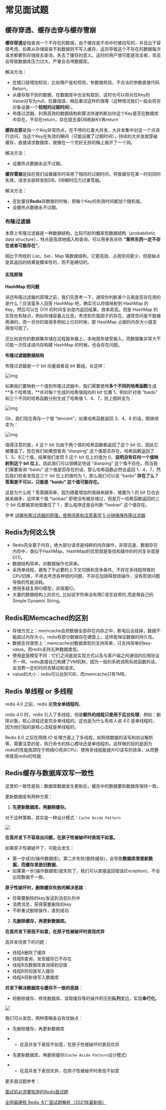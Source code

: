 # 常见面试题

## 缓存穿透、缓存击穿与缓存雪崩

**缓存穿透**是指查询一个不存在的数据，由于缓存是不命中时被动写的，并且出于容错考虑，如果从存储层查不到数据则不写入缓存，这将导致这个不存在的数据每次请求都要到存储层去查询，失去了缓存的意义。这时的用户很可能是攻击者，攻击会导致数据库压力过大，严重会击垮数据库。

解决方法：

* 在接口层增加校验，比如用户鉴权校验，参数做校验，不合法的参数直接代码Return。
* 从缓存取不到的数据，在数据库中也没有取到，这时也可以将对应Key的Value对写为null、位置错误、稍后重试这样的值等（这种情况我们一般会将空对象设置一个**较短的过期时间**）。
* 布隆过滤器。利用高效的数据结构和算法快速判断出你这个Key是否在数据库中存在，不存在return，存在就去查DB刷新KV再return

**缓存击穿**是指一个Key非常热点，在不停的扛着大并发，大并发集中对这一个点进行访问，当这个Key在失效的瞬间（可能设置了过期时间），持续的大并发就穿破缓存，直接请求数据库，就像在一个完好无损的桶上凿开了一个洞。

解决方法：

* 设置热点数据永远不过期。

**缓存雪崩**是指在我们设置缓存时采用了相同的过期时间，导致缓存在某一时刻同时失效，请求全部转发到DB，DB瞬时压力过重雪崩。

解决方法：

* 在批量往**Redis**存数据的时候，把每个Key的失效时间都加个随机值。
* 设置热点数据永不过期。



### 布隆过滤器

本质上布隆过滤器是一种数据结构，比较巧妙的概率型数据结构（probabilistic data structure），特点是高效地插入和查询，可以用来告诉你 **“某样东西一定不存在或者可能存在”**。

相比于传统的 List、Set、Map 等数据结构，它更高效、占用空间更少，但是缺点是其返回的结果是概率性的，而不是确切的。

#### 实现原理

**HashMap 的问题**

讲述布隆过滤器的原理之前，我们先思考一下，通常你判断某个元素是否存在用的是什么？应该蛮多人回答 HashMap 吧，确实可以将值映射到 HashMap 的 Key，然后可以在 O(1) 的时间复杂度内返回结果，效率奇高。但是 HashMap 的实现也有缺点，例如存储容量占比高，考虑到负载因子的存在，通常空间是不能被用满的，而一旦你的值很多例如上亿的时候，那 HashMap 占据的内存大小就变得很可观了。

还比如说你的数据集存储在远程服务器上，本地服务接受输入，而数据集非常大不可能一次性读进内存构建 HashMap 的时候，也会存在问题。

**布隆过滤器数据结构**

布隆过滤器是一个 bit 向量或者说 bit 数组，长这样：

![img](../../.gitbook/assets/interview-3.png)

如果我们要映射一个值到布隆过滤器中，我们需要使用**多个不同的哈希函数**生成**多个哈希值，**并对每个生成的哈希值指向的 bit 位置 1，例如针对值 “baidu” 和三个不同的哈希函数分别生成了哈希值 1、4、7，则上图转变为：

![img](../../.gitbook/assets/interview-4.png)

Ok，我们现在再存一个值 “tencent”，如果哈希函数返回 3、4、8 的话，图继续变为：

![img](../../.gitbook/assets/interview-5.png)

值得注意的是，4 这个 bit 位由于两个值的哈希函数都返回了这个 bit 位，因此它被覆盖了。现在我们如果想查询 “dianping” 这个值是否存在，哈希函数返回了 1、5、8三个值，结果我们发现 5 这个 bit 位上的值为 0，**说明没有任何一个值映射到这个 bit 位上**，因此我们可以很确定地说 “dianping” 这个值不存在。而当我们需要查询 “baidu” 这个值是否存在的话，那么哈希函数必然会返回 1、4、7，然后我们检查发现这三个 bit 位上的值均为 1，那么我们可以说 “baidu” **存在了么？答案是不可以，只能是 “baidu” 这个值可能存在。**

这是为什么呢？答案跟简单，因为随着增加的值越来越多，被置为 1 的 bit 位也会越来越多，这样某个值 “taobao” 即使没有被存储过，但是万一哈希函数返回的三个 bit 位都被其他值置位了 1 ，那么程序还是会判断 “taobao” 这个值存在。

参考 [详解布隆过滤器的原理，使用场景和注意事项](https://zhuanlan.zhihu.com/p/43263751) [5 分钟搞懂布隆过滤器](https://juejin.cn/post/6844904007790673933)

## Redis为何这么快

* Redis完全基于内存，绝大部分请求是纯粹的内存操作，非常迅速，数据存在内存中，类似于HashMap，HashMap的优势就是查找和操作的时间复杂度是O(1)。
* 数据结构简单，对数据操作也简单。
* 采用单线程，避免了不必要的上下文切换和竞争条件，不存在多线程导致的CPU切换，不用去考虑各种锁的问题，不存在加锁释放锁操作，没有死锁问题导致的性能消耗。
* 使用多路复用IO模型，非阻塞IO。
* 大量的数据结构上的优化, 比如说字符串没有用C语言自带的,而是用自己的Simple Dynamic String。

## Redis和Memcached的区别

* 存储方式上：memcache会把数据全部存在内存之中，断电后会挂掉，数据不能超过内存大小。redis有部分数据存在硬盘上，这样能保证数据的持久性。
* 数据支持类型上：memcache对数据类型的支持简单，只支持简单的key-value。而redis支持五种数据类型。
* 使用底层模型不同：它们之间底层实现方式以及与客户端之间通信的应用协议不一样。redis直接自己构建了VM机制，因为一般的系统调用系统函数的话，会浪费一定的时间去移动和请求。
* value的大小：redis可以达到1GB，而memcache只有1MB。

## Redis 单线程 or 多线程

redis 4.0 之前，redis 是**完全单线程的**。

redis 4.0 时，redis 引入了多线程，但是**额外的线程只是用于后台处理**，例如：删除对象，核心流程还是完全单线程的。这也是为什么有些人说 4.0 是单线程的，因为他们指的是核心流程是单线程的。

Redis 6.0 之后在网络 IO 处理方面上了多线程，如网络数据的读写和协议解析等，需要注意的是，执行命令的核心模块还是单线程的。这样做的目的是因为redis的性能瓶颈在于网络IO而非CPU，使用多线程能提升IO读写的效率，从而整体提高redis的性能

## Redis缓存与数据库双写一致性

这里的一致性是指：数据库数据发生更新后，缓存中的数据要和数据库保持一致。

更新数据库有两种方案：

1. **先更新数据库，再删除缓存。**

 对于这种策略，其实是一种设计模式：`Cache Aside Pattern`

![](../../.gitbook/assets/interview-1.png)

**在高并发下不容易出问题，在原子性被破坏时表现不如意。**

如果原子性被破坏了，可能会发生：

* 第一步成功(操作数据库)，第二步失败(删除缓存)，会导致**数据库里是新数据，而缓存里是旧数据**。
* 如果第一步(操作数据库)就失败了，我们可以直接返回错误(Exception)，不会出现数据不一致。

**原子性破坏时，删除缓存失败的解决思路**：

* 将需要删除的key发送到消息队列中
* 消费消息，获得需要删除的key
* 不断重试删除操作，直到成功

2. **先删除缓存，再更新数据库。**

**在高并发下表现不如意，在原子性被破坏时表现优异**

高并发场景下的问题：

* 线程A删除了缓存
* 线程B查询，发现缓存已不存在
* 线程B去数据库查询得到旧值
* 线程B将旧值写入缓存
* 线程A将新值写入数据库

**并发下解决数据库与缓存不一致的思路**：

* 将删除缓存、修改数据库、读取缓存等的操作积压到**队列**里边，实现**串行化**。

![](<../../.gitbook/assets/interview-2 (1).png>)

我们可以发现，两种策略各自有优缺点：

- 先删除缓存，再更新数据库

- - 在高并发下表现不如意，在原子性被破坏时表现优异

- 先更新数据库，再删除缓存(`Cache Aside Pattern`设计模式)

- - 在高并发下表现优异，在原子性被破坏时表现不如意



更多面试题参考：

[面试前必须要知道的Redis面试题](https://mp.weixin.qq.com/s?\_\_biz=Mzg2NzA4MTkxNQ==\&mid=2247485078\&idx=1\&sn=725f2169e308ae20de82801f3bc628c5\&source=41#wechat\_redirect)

[全网最硬核 Redis 大厂面试题解析（2021年最新版）](https://jishuin.proginn.com/p/763bfbd57a6d)
